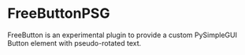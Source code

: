 # FreeButtonPSG
FreeButton is an experimental plugin to provide a custom PySimpleGUI Button element with pseudo-rotated text.
